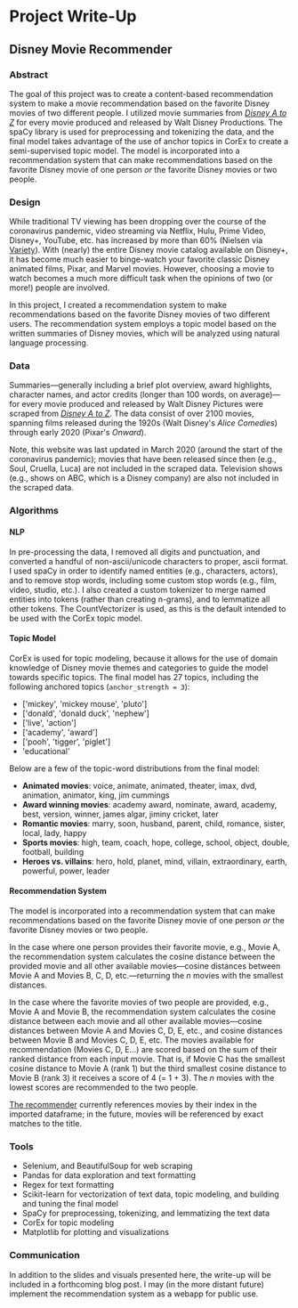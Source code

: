 # Project Write-Up
## Disney Movie Recommender


### Abstract

The goal of this project was to create a content-based recommendation system to make a movie recommendation based on the favorite Disney movies of two different people. I utilized movie summaries from [_Disney A to Z_](https://d23.com/disney-a-to-z/) for every movie produced and released by Walt Disney Productions. The spaCy library is used for preprocessing and tokenizing the data, and the final model takes advantage of the use of anchor topics in CorEx to create a semi-supervised topic model. The model is incorporated into a recommendation system that can make recommendations based on the favorite Disney movie of one person _or_ the favorite Disney movies or two people.


### Design

While traditional TV viewing has been dropping over the course of the coronavirus pandemic, video streaming via Netflix, Hulu, Prime Video, Disney+, YouTube, etc. has increased by more than 60% (Nielsen via [Variety](https://variety.com/2020/digital/news/coronavirus-quarantine-life-media-consumption-data-increase-1203535472/)). With (nearly) the entire Disney movie catalog available on Disney+, it has become much easier to binge-watch your favorite classic Disney animated films, Pixar, and Marvel movies. However, choosing a movie to watch becomes a much more difficult task when the opinions of two (or more!) people are involved.

In this project, I created a recommendation system to make recommendations based on the favorite Disney movies of two different users. The recommendation system employs a topic model based on the written summaries of Disney movies, which will be analyzed using natural language processing.

### Data

Summaries&mdash;generally including a brief plot overview, award highlights, character names, and actor credits (longer than 100 words, on average)&mdash;for every movie produced and released by Walt Disney Pictures were scraped from [_Disney A to Z_](https://d23.com/disney-a-to-z/). The data consist of over 2100 movies, spanning films released during the 1920s (Walt Disney's _Alice Comedies_) through early 2020 (Pixar's _Onward_).

Note, this website was last updated in March 2020 (around the start of the coronavirus pandemic); movies that have been released since then (e.g., Soul, Cruella, Luca) are not included in the scraped data. Television shows (e.g., shows on ABC, which is a Disney company) are also not included in the scraped data.


### Algorithms

#### NLP
In pre-processing the data, I removed all digits and punctuation, and converted a handful of non-ascii/unicode characters to proper, ascii format. I used spaCy in order to identify named entities (e.g., characters, actors), and to remove stop words, including some custom stop words (e.g., film, video, studio, etc.). I also created a custom tokenizer to merge named entities into tokens (rather than creating n-grams), and to lemmatize all other tokens. The CountVectorizer is used, as this is the default intended to be used with the CorEx topic model.


#### Topic Model
CorEx is used for topic modeling, because it allows for the use of domain knowledge of Disney movie themes and categories to guide the model towards specific topics. The final model has 27 topics, including the following anchored topics (`anchor_strength = 3`):
- ['mickey', 'mickey mouse', 'pluto']
- ['donald', 'donald duck', 'nephew']
- ['live', 'action']
- ['academy', 'award']
- ['pooh', 'tigger', 'piglet']
- 'educational'

Below are a few of the topic-word distributions from the final model:
- **Animated movies**: voice, animate, animated, theater, imax, dvd, animation, animator, king, jim cummings
- **Award winning movies**: academy award, nominate, award, academy, best, version, winner, james algar, jiminy cricket, later
- **Romantic movies**: marry, soon, husband, parent, child, romance, sister, local, lady, happy
- **Sports movies**: high, team, coach, hope, college, school, object, double, football, building
- **Heroes vs. villains**: hero, hold, planet, mind, villain, extraordinary, earth, powerful, power, leader


#### Recommendation System
The model is incorporated into a recommendation system that can make recommendations based on the favorite Disney movie of one person _or_ the favorite Disney movies or two people.

In the case where one person provides their favorite movie, e.g., Movie A, the recommendation system calculates the cosine distance between the provided movie and all other available movies&mdash;cosine distances between Movie A and Movies B, C, D, etc.&mdash;returning the _n_ movies with the smallest distances.

In the case where the favorite movies of two people are provided, e.g., Movie A and Movie B, the recommendation system calculates the cosine distance between each movie and all other available movies&mdash;cosine distances between Movie A and Movies C, D, E, etc., and cosine distances between Movie B and Movies C, D, E, etc. The movies available for recommendation (Movies C, D, E...) are scored based on the sum of their ranked distance from each input movie. That is, if Movie C has the smallest cosine distance to Movie A (rank 1) but the third smallest cosine distance to Movie B (rank 3) it receives a score of 4 (= 1 + 3). The _n_ movies with the lowest scores are recommended to the two people.

[The recommender](https://github.com/hmlewis-astro/disney_movie_nlp/blob/main/recommender_d23.ipynb) currently references movies by their index in the imported dataframe; in the future, movies will be referenced by exact matches to the title.


### Tools
- Selenium, and BeautifulSoup for web scraping
- Pandas for data exploration and text formatting
- Regex for text formatting
- Scikit-learn for vectorization of text data, topic modeling, and building and tuning the final model
- SpaCy for preprocessing, tokenizing, and lemmatizing the text data
- CorEx for topic modeling
- Matplotlib for plotting and visualizations

### Communication

In addition to the slides and visuals presented here, the write-up will be included in a forthcoming blog post. I may (in the more distant future) implement the recommendation system as a webapp for public use.
